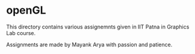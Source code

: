 # openGL

This directory contains various assignemnts given in IIT Patna in Graphics Lab course.

Assignments are made by Mayank Arya with passion and patience.
